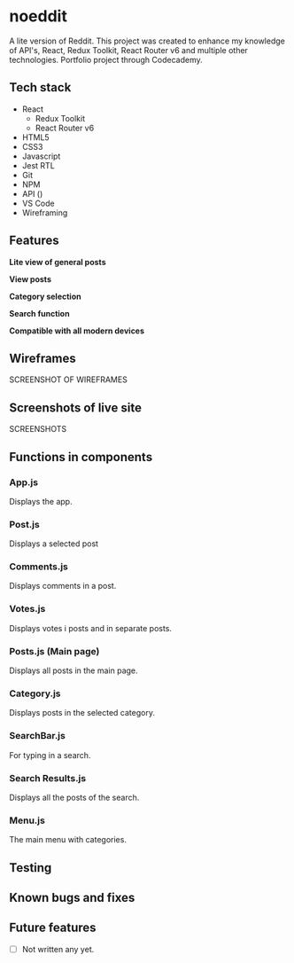 # noeddit

A lite version of Reddit. This project was created to enhance my knowledge of API's, React, Redux Toolkit, React Router v6 and multiple other technologies.
Portfolio project through Codecademy.

## Tech stack
- React
    - Redux Toolkit
    - React Router v6
- HTML5
- CSS3
- Javascript
- Jest RTL
- Git
- NPM
- API ()
- VS Code
- Wireframing


## Features
**Lite view of general posts**

**View posts**

**Category selection**

**Search function**

**Compatible with all modern devices**

## Wireframes
SCREENSHOT OF WIREFRAMES

## Screenshots of live site
SCREENSHOTS


## Functions in components
### App.js
Displays the app.

### Post.js
Displays a selected post

### Comments.js
Displays comments in a post.

### Votes.js
Displays votes i posts and in separate posts.

### Posts.js (Main page)
Displays all posts in the main page.

### Category.js
Displays posts in the selected category.

### SearchBar.js
For typing in a search.

### Search Results.js
Displays all the posts of the search.

### Menu.js
The main menu with categories.


## Testing



## Known bugs and fixes



## Future features
- [ ] Not written any yet. 
